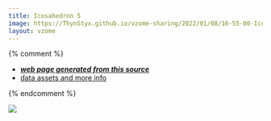 ```yaml
---
title: Icosahedron 5
image: https://ThynStyx.github.io/vzome-sharing/2022/01/08/16-55-00-Icosahedron-5/Icosahedron-5.png
layout: vzome
---
```


{% comment %}
 - [***web page generated from this source***][post]
 - [data assets and more info][github]

[post]: <https://ThynStyx.github.io/vzome-sharing/2022/01/08/Icosahedron-5-16-55-00.html>
[github]: <https://github.com/ThynStyx/vzome-sharing/tree/main/2022/01/08/16-55-00-Icosahedron-5/>
{% endcomment %}

<vzome-viewer style="width: 100%; height: 65vh;"
       src="https://ThynStyx.github.io/vzome-sharing/2022/01/08/16-55-00-Icosahedron-5/Icosahedron-5.vZome" >
  <img src="https://ThynStyx.github.io/vzome-sharing/2022/01/08/16-55-00-Icosahedron-5/Icosahedron-5.png" />
</vzome-viewer>